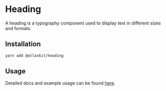 # Heading

A heading is a typography component used to display text in different sizes and formats.

## Installation

```sh
yarn add @atlaskit/heading
```

## Usage

Detailed docs and example usage can be found [here](https://atlassian.design/components/heading/).
